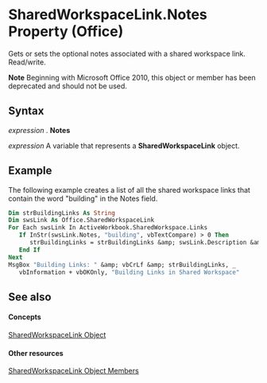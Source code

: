
# SharedWorkspaceLink.Notes Property (Office)

Gets or sets the optional notes associated with a shared workspace link. Read/write.


 **Note**  Beginning with Microsoft Office 2010, this object or member has been deprecated and should not be used.


## Syntax

 _expression_ . **Notes**

 _expression_ A variable that represents a **SharedWorkspaceLink** object.


## Example

The following example creates a list of all the shared workspace links that contain the word "building" in the Notes field.


```vb
Dim strBuildingLinks As String 
Dim swsLink As Office.SharedWorkspaceLink 
For Each swsLink In ActiveWorkbook.SharedWorkspace.Links 
   If InStr(swsLink.Notes, "building", vbTextCompare) > 0 Then 
      strBuildingLinks = strBuildingLinks &amp; swsLink.Description &amp; vbCrLf 
   End If 
Next 
MsgBox "Building Links: " &amp; vbCrLf &amp; strBuildingLinks, _ 
   vbInformation + vbOKOnly, "Building Links in Shared Workspace" 

```


## See also


#### Concepts


[SharedWorkspaceLink Object](eb36dbed-fc41-08df-3cbc-affbaf5f9784.md)
#### Other resources


[SharedWorkspaceLink Object Members](fa8d7312-77cc-77b7-14ca-a6aa7f63fa7b.md)
